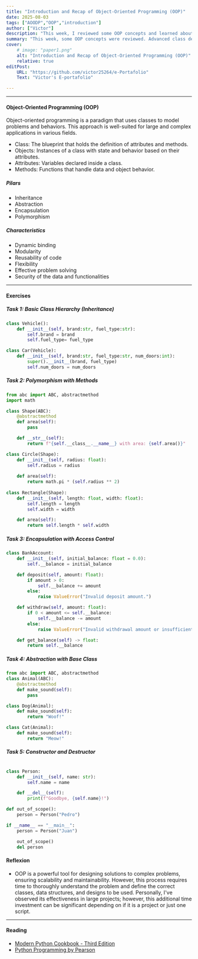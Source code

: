 ```yaml
---
title: "Introduction and Recap of Object-Oriented Programming (OOP)" 
date: 2025-08-03
tags: ["AOODP","OOP","introduction"]
author: ["Victor"]
description: "This week, I reviewed some OOP concepts and learned about advanced class design, which will help me implement new programs more efficiently. Even though the concepts shown are written in Python, I believe they can be applied to other languages." 
summary: "This week, some OOP concepts were reviewed. Advanced class design was introduced, showcasing different optimizations based on the use case." 
cover:
    # image: "paper1.png"
    alt: "Introduction and Recap of Object-Oriented Programming (OOP)"
    relative: true
editPost:
    URL: "https://github.com/victor25264/e-Portafolio"
    Text: "Victor's E-portafolio"

---
```


---

#### Object-Oriented Programming (OOP)

Object-oriented programming is a paradigm that uses classes to model problems and behaviors. This approach is well-suited for large and complex applications in various fields.

+ Class: The blueprint that holds the definition of attributes and methods.
+ Objects: Instances of a class with state and behavior based on their attributes.
+ Attributes: Variables declared inside a class.
+ Methods: Functions that handle data and object behavior.

##### Pilars

+ Inheritance
+ Abstraction 
+ Encapsulation
+ Polymorphism

##### Characteristics 

+ Dynamic binding
+ Modularity
+ Reusability of code
+ Flexibility
+ Effective problem solving
+ Security of the data and functionalities

---

#### Exercises

##### Task 1: Basic Class Hierarchy (Inheritance)

```Python
class Vehicle():
    def __init__(self, brand:str, fuel_type:str):
        self.brand = brand
        self.fuel_type= fuel_type

class Car(Vehicle):
    def __init__(self, brand:str, fuel_type:str, num_doors:int):
        super().__init__(brand, fuel_type)
        self.num_doors = num_doors

```

##### Task 2: Polymorphism with Methods

```Python
from abc import ABC, abstractmethod
import math

class Shape(ABC):
    @abstractmethod
    def area(self):
        pass

    def __str__(self):
        return f"{self.__class__.__name__} with area: {self.area()}"

class Circle(Shape):
    def __init__(self, radius: float):
        self.radius = radius
    
    def area(self):
        return math.pi * (self.radius ** 2)
    
class Rectangle(Shape):
    def __init__(self, length: float, width: float):
        self.length = length
        self.width = width

    def area(self):
        return self.length * self.width

```

##### Task 3: Encapsulation with Access Control

```Python
class BankAccount:
    def __init__(self, initial_balance: float = 0.0):
        self.__balance = initial_balance

    def deposit(self, amount: float):
        if amount > 0:
            self.__balance += amount
        else:
            raise ValueError("Invalid deposit amount.")

    def withdraw(self, amount: float):
        if 0 < amount <= self.__balance:
            self.__balance -= amount
        else:
            raise ValueError("Invalid withdrawal amount or insufficient funds.")

    def get_balance(self) -> float:
        return self.__balance

```

##### Task 4: Abstraction with Base Class

```Python
from abc import ABC, abstractmethod
class Animal(ABC):
    @abstractmethod
    def make_sound(self):
        pass

class Dog(Animal):
    def make_sound(self):
        return "Woof!"

class Cat(Animal):
    def make_sound(self):
        return "Meow!"

```

##### Task 5: Constructor and Destructor


```Python

class Person:
    def __init__(self, name: str):
        self.name = name

    def __del__(self):
        print(f"Goodbye, {self.name}!")

def out_of_scope():
    person = Person("Pedro")

if __name__ == "__main__":
    person = Person("Juan")

    out_of_scope()
    del person  
```

#### Reflexion
+ OOP is a powerful tool for designing solutions to complex problems, ensuring scalability and maintainability. However, this process requires time to thoroughly understand the problem and define the correct classes, data structures, and designs to be used. Personally, I've observed its effectiveness in large projects; however, this additional time investment can be significant depending on if it is a project or just one script. 


---

#### Reading 

+ [Modern Python Cookbook - Third Edition](https://learning.oreilly.com/library/view/modern-python-cookbook/9781835466384)
+ [Python Programming by Pearson](https://learning.oreilly.com/library/view/python-programming-by/9789357053303/)
